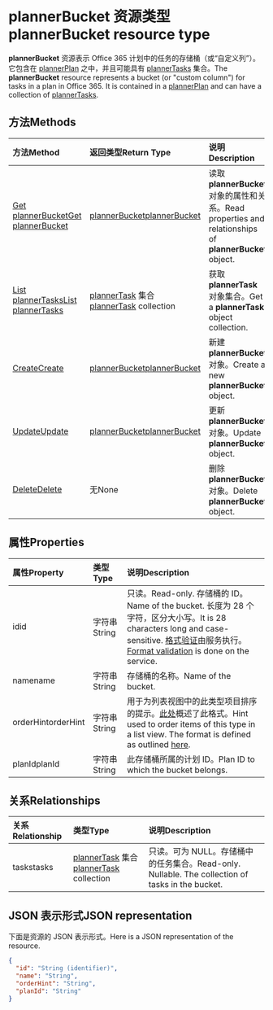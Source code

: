 # <a name="plannerbucket-resource-type"></a><span data-ttu-id="b6c8a-101">plannerBucket 资源类型</span><span class="sxs-lookup"><span data-stu-id="b6c8a-101">plannerBucket resource type</span></span>

<span data-ttu-id="b6c8a-p101">**plannerBucket** 资源表示 Office 365 计划中的任务的存储桶（或“自定义列”）。它包含在 [plannerPlan](plannerPlan.md) 之中，并且可能具有 [plannerTasks](plannerTask.md) 集合。</span><span class="sxs-lookup"><span data-stu-id="b6c8a-p101">The **plannerBucket** resource represents a bucket (or "custom column") for tasks in a plan in Office 365. It is contained in a [plannerPlan](plannerPlan.md) and can have a collection of [plannerTasks](plannerTask.md).</span></span>



## <a name="methods"></a><span data-ttu-id="b6c8a-104">方法</span><span class="sxs-lookup"><span data-stu-id="b6c8a-104">Methods</span></span>

| <span data-ttu-id="b6c8a-105">方法</span><span class="sxs-lookup"><span data-stu-id="b6c8a-105">Method</span></span>           | <span data-ttu-id="b6c8a-106">返回类型</span><span class="sxs-lookup"><span data-stu-id="b6c8a-106">Return Type</span></span>    |<span data-ttu-id="b6c8a-107">说明</span><span class="sxs-lookup"><span data-stu-id="b6c8a-107">Description</span></span>|
|:---------------|:--------|:----------|
|[<span data-ttu-id="b6c8a-108">Get plannerBucket</span><span class="sxs-lookup"><span data-stu-id="b6c8a-108">Get plannerBucket</span></span>](../api/plannerbucket_get.md) | [<span data-ttu-id="b6c8a-109">plannerBucket</span><span class="sxs-lookup"><span data-stu-id="b6c8a-109">plannerBucket</span></span>](plannerbucket.md) |<span data-ttu-id="b6c8a-110">读取 **plannerBucket** 对象的属性和关系。</span><span class="sxs-lookup"><span data-stu-id="b6c8a-110">Read properties and relationships of **plannerBucket** object.</span></span>|
|[<span data-ttu-id="b6c8a-111">List plannerTasks</span><span class="sxs-lookup"><span data-stu-id="b6c8a-111">List plannerTasks</span></span>](../api/plannerbucket_list_tasks.md) |<span data-ttu-id="b6c8a-112">[plannerTask](plannertask.md) 集合</span><span class="sxs-lookup"><span data-stu-id="b6c8a-112">[plannerTask](plannertask.md) collection</span></span>| <span data-ttu-id="b6c8a-113">获取 **plannerTask** 对象集合。</span><span class="sxs-lookup"><span data-stu-id="b6c8a-113">Get a **plannerTask** object collection.</span></span>|
|[<span data-ttu-id="b6c8a-114">Create</span><span class="sxs-lookup"><span data-stu-id="b6c8a-114">Create</span></span>](../api/planner_post_buckets.md) | [<span data-ttu-id="b6c8a-115">plannerBucket</span><span class="sxs-lookup"><span data-stu-id="b6c8a-115">plannerBucket</span></span>](plannerbucket.md)   | <span data-ttu-id="b6c8a-116">新建 **plannerBucket** 对象。</span><span class="sxs-lookup"><span data-stu-id="b6c8a-116">Create a new **plannerBucket** object.</span></span> |
|[<span data-ttu-id="b6c8a-117">Update</span><span class="sxs-lookup"><span data-stu-id="b6c8a-117">Update</span></span>](../api/plannerbucket_update.md) | [<span data-ttu-id="b6c8a-118">plannerBucket</span><span class="sxs-lookup"><span data-stu-id="b6c8a-118">plannerBucket</span></span>](plannerbucket.md)   |<span data-ttu-id="b6c8a-119">更新 **plannerBucket** 对象。</span><span class="sxs-lookup"><span data-stu-id="b6c8a-119">Update **plannerBucket** object.</span></span> |
|[<span data-ttu-id="b6c8a-120">Delete</span><span class="sxs-lookup"><span data-stu-id="b6c8a-120">Delete</span></span>](../api/plannerbucket_delete.md) | <span data-ttu-id="b6c8a-121">无</span><span class="sxs-lookup"><span data-stu-id="b6c8a-121">None</span></span> |<span data-ttu-id="b6c8a-122">删除 **plannerBucket** 对象。</span><span class="sxs-lookup"><span data-stu-id="b6c8a-122">Delete **plannerBucket** object.</span></span> |

## <a name="properties"></a><span data-ttu-id="b6c8a-123">属性</span><span class="sxs-lookup"><span data-stu-id="b6c8a-123">Properties</span></span>
| <span data-ttu-id="b6c8a-124">属性</span><span class="sxs-lookup"><span data-stu-id="b6c8a-124">Property</span></span>     | <span data-ttu-id="b6c8a-125">类型</span><span class="sxs-lookup"><span data-stu-id="b6c8a-125">Type</span></span>   |<span data-ttu-id="b6c8a-126">说明</span><span class="sxs-lookup"><span data-stu-id="b6c8a-126">Description</span></span>|
|:---------------|:--------|:----------|
|<span data-ttu-id="b6c8a-127">id</span><span class="sxs-lookup"><span data-stu-id="b6c8a-127">id</span></span>|<span data-ttu-id="b6c8a-128">字符串</span><span class="sxs-lookup"><span data-stu-id="b6c8a-128">String</span></span>| <span data-ttu-id="b6c8a-129">只读。</span><span class="sxs-lookup"><span data-stu-id="b6c8a-129">Read-only.</span></span> <span data-ttu-id="b6c8a-130">存储桶的 ID。</span><span class="sxs-lookup"><span data-stu-id="b6c8a-130">Name of the bucket.</span></span> <span data-ttu-id="b6c8a-131">长度为 28 个字符，区分大小写。</span><span class="sxs-lookup"><span data-stu-id="b6c8a-131">It is 28 characters long and case-sensitive.</span></span> <span data-ttu-id="b6c8a-132">[格式验证](planner_identifiers_disclaimer.md)由服务执行。</span><span class="sxs-lookup"><span data-stu-id="b6c8a-132">[Format validation](planner_identifiers_disclaimer.md) is done on the service.</span></span>|
|<span data-ttu-id="b6c8a-133">name</span><span class="sxs-lookup"><span data-stu-id="b6c8a-133">name</span></span>|<span data-ttu-id="b6c8a-134">字符串</span><span class="sxs-lookup"><span data-stu-id="b6c8a-134">String</span></span>|<span data-ttu-id="b6c8a-135">存储桶的名称。</span><span class="sxs-lookup"><span data-stu-id="b6c8a-135">Name of the bucket.</span></span>|
|<span data-ttu-id="b6c8a-136">orderHint</span><span class="sxs-lookup"><span data-stu-id="b6c8a-136">orderHint</span></span>|<span data-ttu-id="b6c8a-137">字符串</span><span class="sxs-lookup"><span data-stu-id="b6c8a-137">String</span></span>|<span data-ttu-id="b6c8a-p103">用于为列表视图中的此类型项目排序的提示。[此处](planner_order_hint_format.md)概述了此格式。</span><span class="sxs-lookup"><span data-stu-id="b6c8a-p103">Hint used to order items of this type in a list view. The format is defined as outlined [here](planner_order_hint_format.md).</span></span>|
|<span data-ttu-id="b6c8a-140">planId</span><span class="sxs-lookup"><span data-stu-id="b6c8a-140">planId</span></span>|<span data-ttu-id="b6c8a-141">字符串</span><span class="sxs-lookup"><span data-stu-id="b6c8a-141">String</span></span>|<span data-ttu-id="b6c8a-142">此存储桶所属的计划 ID。</span><span class="sxs-lookup"><span data-stu-id="b6c8a-142">Plan ID to which the bucket belongs.</span></span>|

## <a name="relationships"></a><span data-ttu-id="b6c8a-143">关系</span><span class="sxs-lookup"><span data-stu-id="b6c8a-143">Relationships</span></span>
| <span data-ttu-id="b6c8a-144">关系</span><span class="sxs-lookup"><span data-stu-id="b6c8a-144">Relationship</span></span> | <span data-ttu-id="b6c8a-145">类型</span><span class="sxs-lookup"><span data-stu-id="b6c8a-145">Type</span></span>   |<span data-ttu-id="b6c8a-146">说明</span><span class="sxs-lookup"><span data-stu-id="b6c8a-146">Description</span></span>|
|:---------------|:--------|:----------|
|<span data-ttu-id="b6c8a-147">tasks</span><span class="sxs-lookup"><span data-stu-id="b6c8a-147">tasks</span></span>|<span data-ttu-id="b6c8a-148">[plannerTask](plannertask.md) 集合</span><span class="sxs-lookup"><span data-stu-id="b6c8a-148">[plannerTask](plannertask.md) collection</span></span>| <span data-ttu-id="b6c8a-p104">只读。可为 NULL。存储桶中的任务集合。</span><span class="sxs-lookup"><span data-stu-id="b6c8a-p104">Read-only. Nullable. The collection of tasks in the bucket.</span></span>|

## <a name="json-representation"></a><span data-ttu-id="b6c8a-152">JSON 表示形式</span><span class="sxs-lookup"><span data-stu-id="b6c8a-152">JSON representation</span></span>
<span data-ttu-id="b6c8a-153">下面是资源的 JSON 表示形式。</span><span class="sxs-lookup"><span data-stu-id="b6c8a-153">Here is a JSON representation of the resource.</span></span>

<!-- {
  "blockType": "resource",
  "baseType": "microsoft.graph.entity",
  "optionalProperties": [

  ],
  "@odata.type": "microsoft.graph.plannerBucket"
}-->

```json
{
  "id": "String (identifier)",
  "name": "String",
  "orderHint": "String",
  "planId": "String"
}

```

<!-- uuid: 8fcb5dbc-d5aa-4681-8e31-b001d5168d79
2015-10-25 14:57:30 UTC -->
<!-- {
  "type": "#page.annotation",
  "description": "plannerBucket resource",
  "keywords": "",
  "section": "documentation",
  "tocPath": ""
}-->